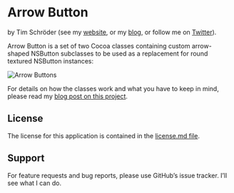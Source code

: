 # Arrow Button

by Tim Schröder (see my [website](http://www.timschroeder.net), or my [blog](http://blog.timschroeder.net), or follow me on [Twitter](http://www.twitter.com/timschroedernet)).

Arrow Button is a set of two Cocoa classes containing custom arrow-shaped NSButton subclasses to be used as a replacement for round textured NSButton instances:

![Arrow Buttons](https://raw.github.com/timschroedernet/Arrow-Button/master/arrows.png)

For details on how the classes work and what you have to keep in mind, please read my [blog post on this project](http://blog.timschroeder.net/2012/12/27/arrow-buttons/).

## License

The license for this application is contained in the [license.md file](https://github.com/timschroedernet/Arrow-Button/blob/master/LICENSE.md).

## Support

For feature requests and bug reports, please use GitHub’s issue tracker. I’ll see what I can do.
